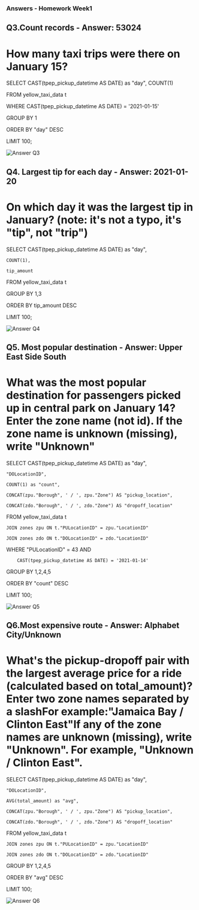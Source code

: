 ### Answers - Homework Week1

## Q3.Count records - Answer: 53024
# How many taxi trips were there on January 15?
SELECT
	CAST(tpep_pickup_datetime AS DATE) as "day",
	COUNT(1)
	
FROM yellow_taxi_data t

WHERE CAST(tpep_pickup_datetime AS DATE) = '2021-01-15'

GROUP BY 1

ORDER BY "day" DESC

LIMIT 100;

![Answer Q3](/week1/Docker/Week1_Homework_Images/Week1-Q3.jpg)

## Q4. Largest tip for each day - Answer: 2021-01-20
# On which day it was the largest tip in January? (note: it's not a typo, it's "tip", not "trip")

SELECT
	CAST(tpep_pickup_datetime AS DATE) as "day",
	
	COUNT(1),
	
	tip_amount	
	
	
FROM yellow_taxi_data t

GROUP BY 1,3

ORDER BY tip_amount DESC

LIMIT 100;

![Answer Q4](/week1/Docker/Week1_Homework_Images/Week1-Q4.jpg)

## Q5. Most popular destination - Answer: Upper East Side South
# What was the most popular destination for passengers picked up in central park on January 14? Enter the zone name (not id). If the zone name is unknown (missing), write "Unknown"


SELECT
	CAST(tpep_pickup_datetime AS DATE) as "day",
	
	"DOLocationID",
	
	COUNT(1) as "count",
	
	CONCAT(zpu."Borough", ' / ', zpu."Zone") AS "pickup_location",
	
	CONCAT(zdo."Borough", ' / ', zdo."Zone") AS "dropoff_location"
	
	
FROM yellow_taxi_data t 

	JOIN zones zpu ON t."PULocationID" = zpu."LocationID"
	
	JOIN zones zdo ON t."DOLocationID" = zdo."LocationID"


WHERE "PULocationID" = 43 AND

		CAST(tpep_pickup_datetime AS DATE) = '2021-01-14'


GROUP BY 1,2,4,5

ORDER BY "count" DESC

LIMIT 100;

![Answer Q5](/week1/Docker/Week1_Homework_Images/Week1-Q5.jpg)

## Q6.Most expensive route - Answer: Alphabet City/Unknown
# What's the pickup-dropoff pair with the largest average price for a ride (calculated based on total_amount)? Enter two zone names separated by a slashFor example:"Jamaica Bay / Clinton East"If any of the zone names are unknown (missing), write "Unknown". For example, "Unknown / Clinton East".

SELECT
	CAST(tpep_pickup_datetime AS DATE) as "day",
	
	"DOLocationID",
	
	AVG(total_amount) as "avg",
	
	CONCAT(zpu."Borough", ' / ', zpu."Zone") AS "pickup_location",
	
	CONCAT(zdo."Borough", ' / ', zdo."Zone") AS "dropoff_location"
	
	
FROM yellow_taxi_data t 

	JOIN zones zpu ON t."PULocationID" = zpu."LocationID"
	
	JOIN zones zdo ON t."DOLocationID" = zdo."LocationID"
	

GROUP BY 1,2,4,5

ORDER BY "avg" DESC

LIMIT 100;

![Answer Q6](/week1/Docker/Week1_Homework_Images/Week1-Q6.jpg)
